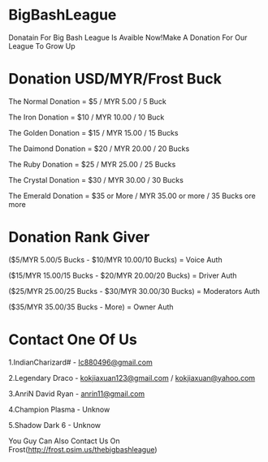 BigBashLeague
=============

Donatain For Big Bash League Is Avaible Now!Make A Donation For Our League To Grow Up

Donation USD/MYR/Frost Buck
=====================

The Normal Donation = $5 / MYR 5.00 / 5 Buck

The Iron Donation = $10 / MYR 10.00 / 10 Buck

The Golden  Donation = $15 / MYR 15.00 / 15 Bucks

The Daimond Donation = $20 / MYR 20.00 / 20 Bucks

The Ruby Donation = $25 / MYR 25.00 / 25 Bucks

The Crystal Donation = $30 / MYR 30.00 / 30 Bucks

The Emerald Donation = $35 or More / MYR 35.00 or more / 35 Bucks ore more


Donation Rank Giver
===================

($5/MYR 5.00/5 Bucks - $10/MYR 10.00/10 Bucks) = Voice Auth

($15/MYR 15.00/15 Bucks - $20/MYR 20.00/20 Bucks) = Driver Auth

($25/MYR 25.00/25 Bucks - $30/MYR 30.00/30 Bucks) = Moderators Auth

($35/MYR 35.00/35 Bucks - More) = Owner Auth

Contact One Of Us
=================

1.IndianCharizard# - Ic880496@gmail.com

2.Legendary Draco - kokjiaxuan123@gmail.com / kokjiaxuan@yahoo.com

3.AnriN David Ryan - anrin11@gmail.com

4.Champion Plasma - Unknow

5.Shadow Dark 6 - Unknow

You Guy Can Also Contact Us On Frost(http://frost.psim.us/thebigbashleague)
